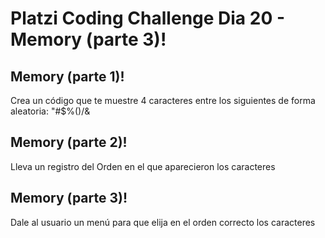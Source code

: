 # Platzi Coding Challenge Dia 20 - Memory (parte 3)!

## Memory (parte 1)!

Crea un código que te muestre 4 caracteres entre los siguientes de forma aleatoria: "#$%()/&

## Memory (parte 2)!

Lleva un registro del Orden en el que aparecieron los caracteres

## Memory (parte 3)!

Dale al usuario un menú para que elija en el orden correcto los caracteres